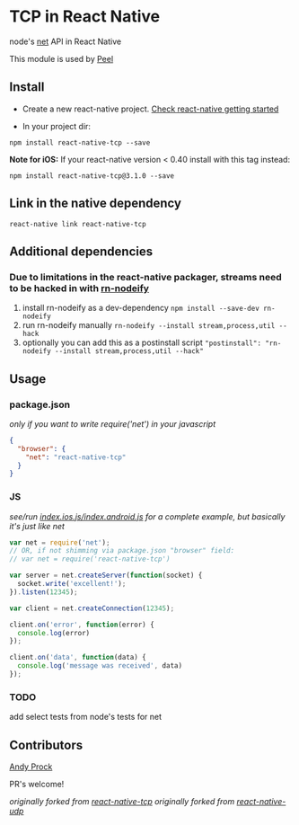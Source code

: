 # TCP in React Native

node's [net](https://nodejs.org/api/net.html) API in React Native

This module is used by [Peel](http://www.peel.com/)

## Install

* Create a new react-native project. [Check react-native getting started](http://facebook.github.io/react-native/docs/getting-started.html#content)

* In your project dir:

```
npm install react-native-tcp --save
```

__Note for iOS:__ If your react-native version < 0.40 install with this tag instead:
```
npm install react-native-tcp@3.1.0 --save
```

## Link in the native dependency

```
react-native link react-native-tcp
```

## Additional dependencies

### Due to limitations in the react-native packager, streams need to be hacked in with [rn-nodeify](https://www.npmjs.com/package/rn-nodeify)

1. install rn-nodeify as a dev-dependency
``` npm install --save-dev rn-nodeify ```
2. run rn-nodeify manually
``` rn-nodeify --install stream,process,util --hack ```
3. optionally you can add this as a postinstall script
``` "postinstall": "rn-nodeify --install stream,process,util --hack" ```

## Usage

### package.json

_only if you want to write require('net') in your javascript_

```json
{
  "browser": {
    "net": "react-native-tcp"
  }
}
```

### JS

_see/run [index.ios.js/index.android.js](examples/rctsockets) for a complete example, but basically it's just like net_

```js
var net = require('net');
// OR, if not shimming via package.json "browser" field:
// var net = require('react-native-tcp')

var server = net.createServer(function(socket) {
  socket.write('excellent!');
}).listen(12345);

var client = net.createConnection(12345);

client.on('error', function(error) {
  console.log(error)
});

client.on('data', function(data) {
  console.log('message was received', data)
});
```

### TODO

add select tests from node's tests for net

## Contributors

[Andy Prock](https://github.com/aprock)  

PR's welcome!



_originally forked from [react-native-tcp](https://github.com/PeelTechnologies/react-native-tcp)_
_originally forked from [react-native-udp](https://github.com/tradle/react-native-udp)_
